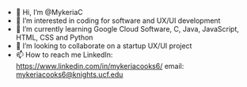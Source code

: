 - 👋 Hi, I’m @MykeriaC
- 👀 I’m interested in coding for software and UX/UI development 
- 🌱 I’m currently learning Google Cloud Software, C, Java, JavaScript, HTML, CSS and Python 
- 💞️ I’m looking to collaborate on a startup UX/UI project
- 📫 How to reach me LinkedIn: https://www.linkedin.com/in/mykeriacooks6/ email: mykeriacooks6@knights.ucf.edu

<!---
MykeriaC/MykeriaC is a ✨ special ✨ repository because its `README.md` (this file) appears on your GitHub profile.
You can click the Preview link to take a look at your changes.
--->
